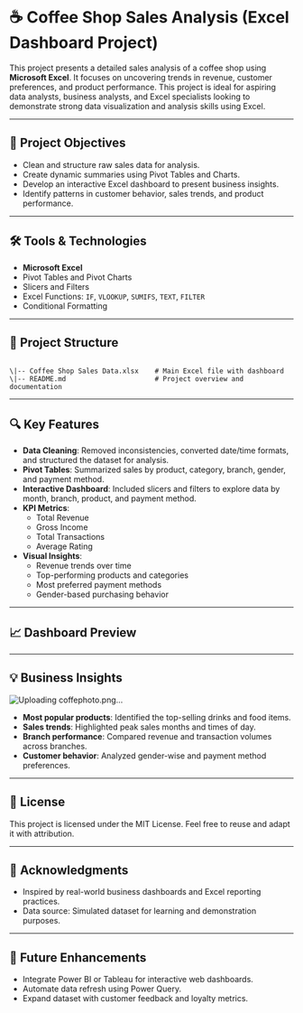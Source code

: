 
# ☕ Coffee Shop Sales Analysis (Excel Dashboard Project)

This project presents a detailed sales analysis of a coffee shop using **Microsoft Excel**. It focuses on uncovering trends in revenue, customer preferences, and product performance. This project is ideal for aspiring data analysts, business analysts, and Excel specialists looking to demonstrate strong data visualization and analysis skills using Excel.

---

## 📌 Project Objectives

- Clean and structure raw sales data for analysis.
- Create dynamic summaries using Pivot Tables and Charts.
- Develop an interactive Excel dashboard to present business insights.
- Identify patterns in customer behavior, sales trends, and product performance.

---

## 🛠️ Tools & Technologies

- **Microsoft Excel**
- Pivot Tables and Pivot Charts
- Slicers and Filters
- Excel Functions: `IF`, `VLOOKUP`, `SUMIFS`, `TEXT`, `FILTER`
- Conditional Formatting

---

## 📂 Project Structure

```

\|-- Coffee Shop Sales Data.xlsx    # Main Excel file with dashboard
\|-- README.md                      # Project overview and documentation

```

---

## 🔍 Key Features

- **Data Cleaning**: Removed inconsistencies, converted date/time formats, and structured the dataset for analysis.
- **Pivot Tables**: Summarized sales by product, category, branch, gender, and payment method.
- **Interactive Dashboard**: Included slicers and filters to explore data by month, branch, product, and payment method.
- **KPI Metrics**:
  - Total Revenue
  - Gross Income
  - Total Transactions
  - Average Rating
- **Visual Insights**:
  - Revenue trends over time
  - Top-performing products and categories
  - Most preferred payment methods
  - Gender-based purchasing behavior

---

## 📈 Dashboard Preview

 


---

## 💡 Business Insights
![Uploading coffephoto.png…]()

- **Most popular products**: Identified the top-selling drinks and food items.
- **Sales trends**: Highlighted peak sales months and times of day.
- **Branch performance**: Compared revenue and transaction volumes across branches.
- **Customer behavior**: Analyzed gender-wise and payment method preferences.

---

## 📄 License

This project is licensed under the MIT License. Feel free to reuse and adapt it with attribution.

---

## 🙌 Acknowledgments

- Inspired by real-world business dashboards and Excel reporting practices.
- Data source: Simulated dataset for learning and demonstration purposes.

---

## 🚀 Future Enhancements

- Integrate Power BI or Tableau for interactive web dashboards.
- Automate data refresh using Power Query.
- Expand dataset with customer feedback and loyalty metrics.

```
